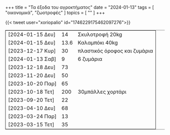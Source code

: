 +++
title = "Τα έξοδα του αγροκτήματος"
date = "2024-01-13"
tags = [ "οικονομικά", "ζωοτροφές" ]
topics = [ "" ]
+++

{{< tweet user="xoriopalio" id="1746229175462097276">}}

<table border="2" cellspacing="0" cellpadding="6" rules="groups" frame="hsides">


<colgroup>
<col  class="org-left" />

<col  class="org-right" />

<col  class="org-left" />
</colgroup>
<tbody>
<tr>
<td class="org-left"><span class="timestamp-wrapper"><span class="timestamp">[2024-01-15 Δευ]</span></span></td>
<td class="org-right">14</td>
<td class="org-left">Σκυλοτροφή 20kg</td>
</tr>


<tr>
<td class="org-left"><span class="timestamp-wrapper"><span class="timestamp">[2024-01-15 Δευ]</span></span></td>
<td class="org-right">13.6</td>
<td class="org-left">Καλαμπόκι 40kg</td>
</tr>


<tr>
<td class="org-left"><span class="timestamp-wrapper"><span class="timestamp">[2023-12-17 Κυρ]</span></span></td>
<td class="org-right">30</td>
<td class="org-left">πλαστικός όροφος και ζυμάρια</td>
</tr>


<tr>
<td class="org-left"><span class="timestamp-wrapper"><span class="timestamp">[2024-01-13 Σαβ]</span></span></td>
<td class="org-right">9</td>
<td class="org-left">6 ζυμάρια</td>
</tr>


<tr>
<td class="org-left"><span class="timestamp-wrapper"><span class="timestamp">[2023-12-18 Δευ]</span></span></td>
<td class="org-right">73</td>
<td class="org-left">&#xa0;</td>
</tr>


<tr>
<td class="org-left"><span class="timestamp-wrapper"><span class="timestamp">[2023-11-20 Δευ]</span></span></td>
<td class="org-right">50</td>
<td class="org-left">&#xa0;</td>
</tr>


<tr>
<td class="org-left"><span class="timestamp-wrapper"><span class="timestamp">[2023-10-20 Παρ]</span></span></td>
<td class="org-right">65</td>
<td class="org-left">&#xa0;</td>
</tr>


<tr>
<td class="org-left"><span class="timestamp-wrapper"><span class="timestamp">[2023-10-18 Τετ]</span></span></td>
<td class="org-right">200</td>
<td class="org-left">30μπάλλες χορτάρι</td>
</tr>


<tr>
<td class="org-left"><span class="timestamp-wrapper"><span class="timestamp">[2023-09-20 Τετ]</span></span></td>
<td class="org-right">22</td>
<td class="org-left">&#xa0;</td>
</tr>


<tr>
<td class="org-left"><span class="timestamp-wrapper"><span class="timestamp">[2023-04-10 Δευ]</span></span></td>
<td class="org-right">68</td>
<td class="org-left">&#xa0;</td>
</tr>


<tr>
<td class="org-left"><span class="timestamp-wrapper"><span class="timestamp">[2023-03-24 Παρ]</span></span></td>
<td class="org-right">13</td>
<td class="org-left">&#xa0;</td>
</tr>


<tr>
<td class="org-left"><span class="timestamp-wrapper"><span class="timestamp">[2023-03-15 Τετ]</span></span></td>
<td class="org-right">35</td>
<td class="org-left">&#xa0;</td>
</tr>
</tbody>
</table>
